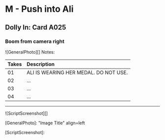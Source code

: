 # M - Push into Ali

## Dolly In: Card A025

### Boom from camera right

![GeneralPhoto][]
Notes: 

| Takes | Description |
|:---|:----|
| 01 | ALI IS WEARING HER MEDAL. DO NOT USE. |
| 02 | ... |
| 03 | ... |
| 04 | ... |

----

![ScriptScreenshot][]


[GeneralPhoto]:  "Image Title" align=left

[ScriptScreenshot]: 